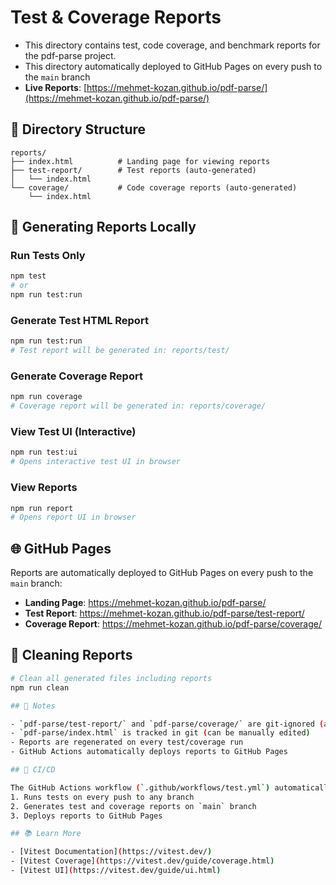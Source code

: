 # Test & Coverage Reports

- This directory contains test, code coverage, and benchmark reports for the pdf-parse project.
- This directory automatically deployed to GitHub Pages on every push to the `main` branch
- **Live Reports**: [https://mehmet-kozan.github.io/pdf-parse/](https://mehmet-kozan.github.io/pdf-parse/)

## 📁 Directory Structure

```
reports/
├── index.html          # Landing page for viewing reports
├── test-report/        # Test reports (auto-generated)
│   └── index.html
└── coverage/           # Code coverage reports (auto-generated)
    └── index.html
```

## 🧪 Generating Reports Locally

### Run Tests Only
```bash
npm test
# or
npm run test:run
```

### Generate Test HTML Report
```bash
npm run test:run
# Test report will be generated in: reports/test/
```

### Generate Coverage Report
```bash
npm run coverage
# Coverage report will be generated in: reports/coverage/
```

### View Test UI (Interactive)
```bash
npm run test:ui
# Opens interactive test UI in browser
```

### View Reports
```bash
npm run report
# Opens report UI in browser
```

## 🌐 GitHub Pages

Reports are automatically deployed to GitHub Pages on every push to the `main` branch:

- **Landing Page**: https://mehmet-kozan.github.io/pdf-parse/
- **Test Report**: https://mehmet-kozan.github.io/pdf-parse/test-report/
- **Coverage Report**: https://mehmet-kozan.github.io/pdf-parse/coverage/

## 🧹 Cleaning Reports

```bash
# Clean all generated files including reports
npm run clean

## 📝 Notes

- `pdf-parse/test-report/` and `pdf-parse/coverage/` are git-ignored (auto-generated)
- `pdf-parse/index.html` is tracked in git (can be manually edited)
- Reports are regenerated on every test/coverage run
- GitHub Actions automatically deploys reports to GitHub Pages

## 🚀 CI/CD

The GitHub Actions workflow (`.github/workflows/test.yml`) automatically:
1. Runs tests on every push to any branch
2. Generates test and coverage reports on `main` branch
3. Deploys reports to GitHub Pages

## 📚 Learn More

- [Vitest Documentation](https://vitest.dev/)
- [Vitest Coverage](https://vitest.dev/guide/coverage.html)
- [Vitest UI](https://vitest.dev/guide/ui.html)
